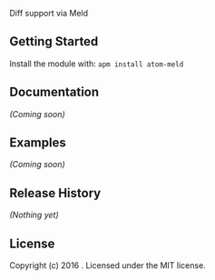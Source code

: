 Diff support via Meld

## Getting Started
Install the module with: `apm install atom-meld`

## Documentation
_(Coming soon)_

## Examples
_(Coming soon)_

## Release History
_(Nothing yet)_

## License
Copyright (c) 2016 . Licensed under the MIT license.
